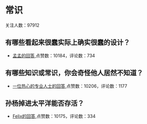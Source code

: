 #  常识 
关注人数：97912
## 有哪些看起来很蠢实际上确实很蠢的设计？
- [孟孟的回答](https://www.zhihu.com/question/36976624/answer/171702290),点赞数：10184，评论数：734
## 有哪些知识或常识，你会奇怪他人居然不知道？
- [一位热心的专业人士的回答](https://www.zhihu.com/question/267667859/answer/360890722),点赞数：10206，评论数：1177
## 孙杨掉进太平洋能否存活？
- [Felix的回答](https://www.zhihu.com/question/359515025/answer/950954001),点赞数：10175，评论数：334
